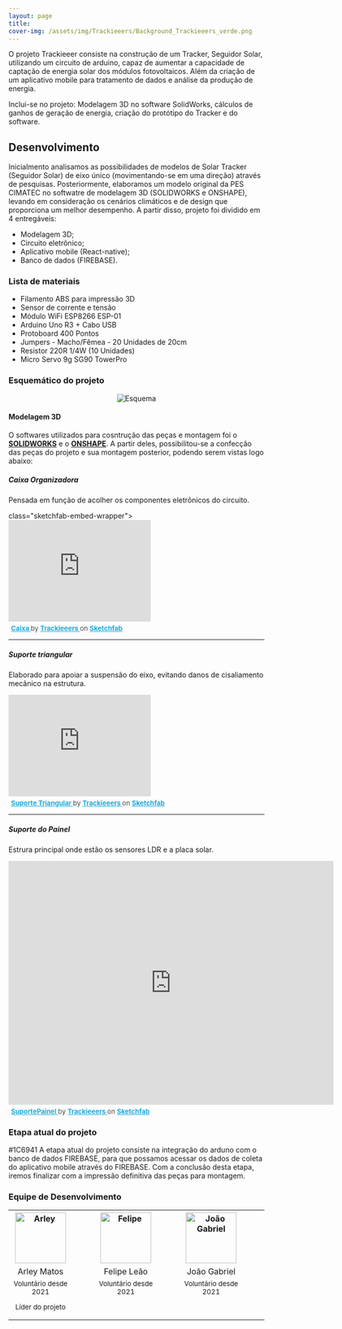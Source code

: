 ```yaml
---
layout: page
title: 
cover-img: /assets/img/Trackieeers/Background_Trackieeers_verde.png
---
```


   O projeto Trackieeer consiste na construção de um Tracker, Seguidor Solar, utilizando um circuito de arduino, capaz de aumentar a capacidade de captação de energia solar dos módulos fotovoltaicos. Além da criação de um aplicativo mobile para tratamento de dados e análise da produção de energia.

   Inclui-se no projeto: Modelagem 3D no software SolidWorks, cálculos de ganhos de geração de energia, criação do protótipo do Tracker e do software.

## Desenvolvimento
   Inicialmento analisamos as possibilidades de modelos de Solar Tracker (Seguidor Solar) de eixo único (movimentando-se em uma direção) através de pesquisas. Posteriormente, elaboramos um modelo original da PES CIMATEC no softwatre de modelagem 3D (SOLIDWORKS e ONSHAPE), levando em consideração os cenários climáticos e de design que proporciona um melhor desempenho. A partir disso, projeto foi dividido em 4 entregáveis: 
   
   * Modelagem 3D; 
   * Circuito eletrônico;
   * Aplicativo mobile (React-native);
   * Banco de dados (FIREBASE). 

### Lista de materiais 

* Filamento ABS para impressão 3D
* Sensor de corrente e tensão
* Módulo WiFi ESP8266 ESP-01
* Arduino Uno R3 + Cabo USB
* Protoboard 400 Pontos
* Jumpers - Macho/Fêmea - 20 Unidades de 20cm
* Resistor 220R 1/4W (10 Unidades)
* Micro Servo 9g SG90 TowerPro


### Esquemático do projeto

<p style="text-align: center;"> <img src="/assets/img/smart_energy/Equemático_Smart.png" alt="Esquema"/> </p>


#### Modelagem 3D                   

O softwares utilizados para cosntrução das peças e montagem foi o [**SOLIDWORKS**](https://www.solidworks.com/pt-br) e o [**ONSHAPE**](https://onshape.com/en/). A partir deles, possibilitou-se a confecção das peças do projeto e sua montagem posterior, podendo serem vistas logo abaixo:

##### Caixa Organizadora  

Pensada em função de acolher os componentes eletrônicos do circuito. 
  <div  
      
   class="sketchfab-embed-wrapper"> <iframe title="Caixa" frameborder="0" allowfullscreen mozallowfullscreen="true" webkitallowfullscreen="true" allow="autoplay; fullscreen; xr-spatial-tracking" xr-spatial-tracking execution-while-out-of-viewport execution-while-not-rendered web-share width="280" height="200" src="https://sketchfab.com/models/746f8a5b37c64de9aa7fdbf570902e2b/embed?autospin=1&autostart=1&preload=1&ui_theme=dark"> </iframe> <p style="font-size: 13px; font-weight: normal; margin: 5px; color: #4A4A4A;"> <a href="https://sketchfab.com/3d-models/caixa-746f8a5b37c64de9aa7fdbf570902e2b?utm_medium=embed&utm_campaign=share-popup&utm_content=746f8a5b37c64de9aa7fdbf570902e2b" target="_blank" style="font-weight: bold; color: #1CAAD9;"> Caixa </a> by <a href="https://sketchfab.com/trackieeers?utm_medium=embed&utm_campaign=share-popup&utm_content=746f8a5b37c64de9aa7fdbf570902e2b" target="_blank" style="font-weight: bold; color: #1CAAD9;"> Trackieeers </a> on <a href="https://sketchfab.com?utm_medium=embed&utm_campaign=share-popup&utm_content=746f8a5b37c64de9aa7fdbf570902e2b" target="_blank" style="font-weight: bold; color: #1CAAD9;">Sketchfab</a></p>
   </div>

---
   
##### Suporte triangular  

Elaborado para apoiar a suspensão do eixo, evitando danos de cisaliamento mecânico na estrutura. 

   <div
   class="sketchfab-embed-wrapper"> <iframe title="Suporte Triangular" frameborder="0" allowfullscreen mozallowfullscreen="true" webkitallowfullscreen="true" allow="autoplay; fullscreen; xr-spatial-tracking" xr-spatial-tracking execution-while-out-of-viewport execution-while-not-rendered web-share width="280" height="200" src="https://sketchfab.com/models/ef47ce964eb04a20bb9606e5213fcfc8/embed?autospin=1&autostart=1&preload=1&ui_theme=dark"> </iframe> <p style="font-size: 13px; font-weight: normal; margin: 5px; color: #4A4A4A;"> <a href="https://sketchfab.com/3d-models/suporte-triangular-ef47ce964eb04a20bb9606e5213fcfc8?utm_medium=embed&utm_campaign=share-popup&utm_content=ef47ce964eb04a20bb9606e5213fcfc8" target="_blank" style="font-weight: bold; color: #1CAAD9;"> Suporte Triangular </a> by <a href="https://sketchfab.com/trackieeers?utm_medium=embed&utm_campaign=share-popup&utm_content=ef47ce964eb04a20bb9606e5213fcfc8" target="_blank" style="font-weight: bold; color: #1CAAD9;"> Trackieeers </a> on <a href="https://sketchfab.com?utm_medium=embed&utm_campaign=share-popup&utm_content=ef47ce964eb04a20bb9606e5213fcfc8" target="_blank" style="font-weight: bold; color: #1CAAD9;">Sketchfab</a></p>
   
  </div>
  
---
  
 ##### Suporte do Painel
 Estrura principal onde estão os sensores LDR e a placa solar. 
 <div class="sketchfab-embed-wrapper"> <iframe title="SuportePainel" frameborder="0" allowfullscreen mozallowfullscreen="true" webkitallowfullscreen="true" allow="autoplay; fullscreen; xr-spatial-tracking" xr-spatial-tracking execution-while-out-of-viewport execution-while-not-rendered web-share width="640" height="480" src="https://sketchfab.com/models/64863a20b9b544eeadbf5f3486f78764/embed?autospin=1&autostart=1&preload=1&ui_theme=dark"> </iframe> <p style="font-size: 13px; font-weight: normal; margin: 5px; color: #4A4A4A;"> <a href="https://sketchfab.com/3d-models/suportepainel-64863a20b9b544eeadbf5f3486f78764?utm_medium=embed&utm_campaign=share-popup&utm_content=64863a20b9b544eeadbf5f3486f78764" target="_blank" style="font-weight: bold; color: #1CAAD9;"> SuportePainel </a> by <a href="https://sketchfab.com/trackieeers?utm_medium=embed&utm_campaign=share-popup&utm_content=64863a20b9b544eeadbf5f3486f78764" target="_blank" style="font-weight: bold; color: #1CAAD9;"> Trackieeers </a> on <a href="https://sketchfab.com?utm_medium=embed&utm_campaign=share-popup&utm_content=64863a20b9b544eeadbf5f3486f78764" target="_blank" style="font-weight: bold; color: #1CAAD9;">Sketchfab</a></p></div>

### Etapa atual do projeto
   #1C6941
   A etapa atual do projeto consiste na integração do arduno com o banco de dados FIREBASE, para que possamos acessar os dados de coleta do aplicativo mobile através do FIREBASE. Com a conclusão desta etapa, iremos finalizar com a impressão definitiva das peças para montagem.


### Equipe de Desenvolvimento
<div class="row">
  <div class=" col-xl-auto offset-xl-0 col-lg-4 offset-lg-0">
    <div class="mobile-side-scroller">
      <table class="table-borderless highlight">
          <tr>
            <th><center><img src="{{ 'assets/img/voluntarios/arley_matos.png' | relative_url }}" width="100" alt="Arley" class="img-fluid rounded-circle" /></center></th>
            <th></th>
            <th><center><img src="{{ 'assets/img/voluntarios/felipe_leao.jpg' | relative_url }}" width="100" alt="Felipe" class="img-fluid rounded-circle"/></center></th>
            <th></th>
            <th><center><img src="{{ 'assets/img/voluntarios/joao_gabriel.jpeg' | relative_url }}" width="100" alt="João Gabriel" class="img-fluid rounded-circle"/></center></th>
            <th></th>
          <tr class="font-weight-bolder" style="text-align: center margin-top: 0">
            <td width="25%"><center>Arley Matos</center></td>
            <td></td>
            <td width="25%"><center>Felipe Leão</center></td>
            <td></td>
            <td width="25%"><center>João Gabriel</center></td>
            <td></td>
          <tr style="text-align: center" >
            <td style="vertical-align: top"><small><center>Voluntário desde 2021 <p/> Líder do projeto</center></small></td>
            <td></td>
            <td style="vertical-align: top"><small><center>Voluntário desde 2021</center></small></td>
            <td></td>
            <td style="vertical-align: top"><small><center>Voluntário desde 2021</center></small></td>
            <td></td>



